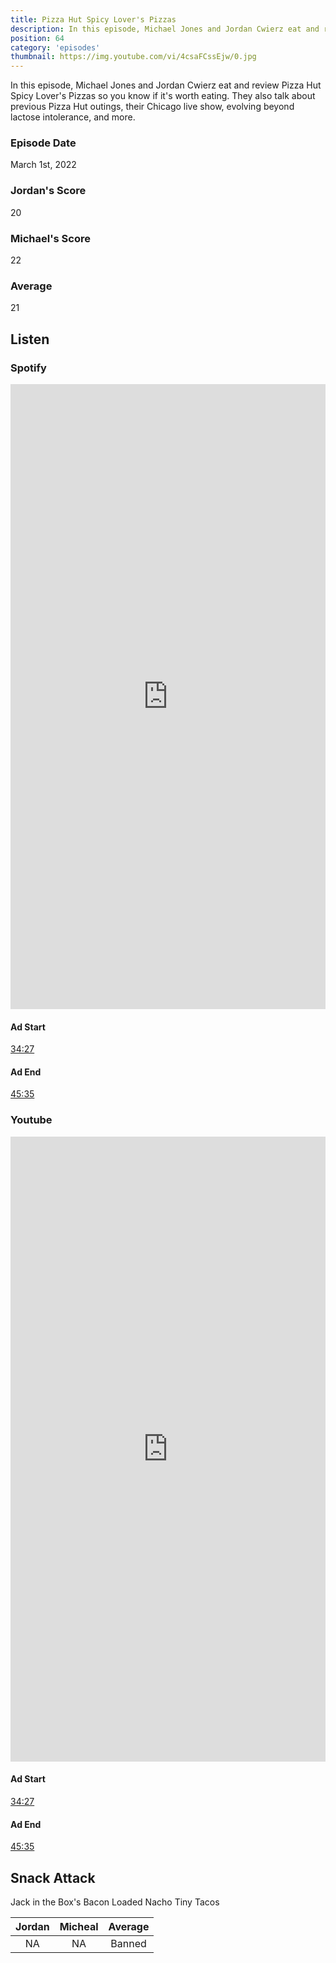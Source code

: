 ```yaml
---
title: Pizza Hut Spicy Lover's Pizzas
description: In this episode, Michael Jones and Jordan Cwierz eat and review Pizza Hut Spicy Lover's Pizzas so you know if it's worth eating
position: 64
category: 'episodes'
thumbnail: https://img.youtube.com/vi/4csaFCssEjw/0.jpg
---
```


In this episode, Michael Jones and Jordan Cwierz eat and review Pizza Hut Spicy Lover's Pizzas so you know if it's worth eating. They also talk about previous Pizza Hut outings, their Chicago live show, evolving beyond lactose intolerance, and more.

### Episode Date

March 1st, 2022

### Jordan's Score

20

### Michael's Score

22

### Average

21

## Listen

### Spotify

<iframe 
    src="https://open.spotify.com/embed-podcast/episode/4aNPy51msuCFy2CgbDYVMF" 
    loading="lazy" 
    style="border: 0; width: 100%; height: 25vh;" allow="encrypted-media"
></iframe>

#### Ad Start

[34:27](https://open.spotify.com/episode/4aNPy51msuCFy2CgbDYVMF?t=2067)

#### Ad End

[45:35](https://open.spotify.com/episode/4aNPy51msuCFy2CgbDYVMF?t=2735)

### Youtube

<iframe 
    src="https://www.youtube.com/embed/4csaFCssEjw" 
    loading="lazy" 
    style="border: 0; width: 100%; height: 25vh;"  
    title="YouTube video player" 
    frameborder="0" 
    allow="accelerometer; autoplay; clipboard-write; encrypted-media; gyroscope; picture-in-picture"
></iframe>

#### Ad Start

[34:27](https://youtu.be/4csaFCssEjw?t=2067)

#### Ad End

[45:35](https://youtu.be/4csaFCssEjw?t=2735)

## Snack Attack

Jack in the Box's Bacon Loaded Nacho Tiny Tacos

| Jordan | Micheal | Average |
| :----: | :-----: | :-----: |
|   NA   |   NA    | Banned  |
